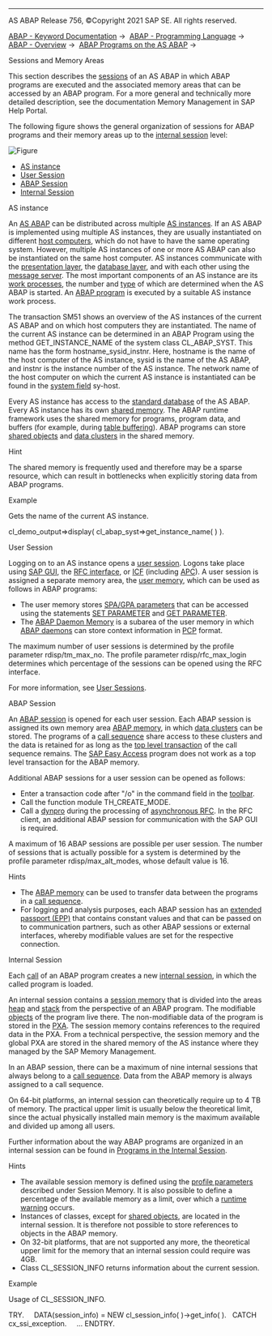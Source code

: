   

* * *

AS ABAP Release 756, ©Copyright 2021 SAP SE. All rights reserved.

[ABAP - Keyword Documentation](https://help.sap.com/doc/abapdocu_756_index_htm/7.56/en-US/abenabap.htm) →  [ABAP - Programming Language](https://help.sap.com/doc/abapdocu_756_index_htm/7.56/en-US/abenabap_reference.htm) →  [ABAP - Overview](https://help.sap.com/doc/abapdocu_756_index_htm/7.56/en-US/abenabap_oview.htm) →  [ABAP Programs on the AS ABAP](https://help.sap.com/doc/abapdocu_756_index_htm/7.56/en-US/abenorganization_of_modules.htm) → 

Sessions and Memory Areas

This section describes the [sessions](https://help.sap.com/doc/abapdocu_756_index_htm/7.56/en-US/abensession_glosry.htm "Glossary Entry") of an AS ABAP in which ABAP programs are executed and the associated memory areas that can be accessed by an ABAP program. For a more general and technically more detailed description, see the documentation Memory Management in SAP Help Portal.

The following figure shows the general organization of sessions for ABAP programs and their memory areas up to the [internal session](https://help.sap.com/doc/abapdocu_756_index_htm/7.56/en-US/abeninternal_session_glosry.htm "Glossary Entry") level:

![Figure](bdoc_memory1.gif)

-   [AS instance](#@@ITOC@@ABENMEMORY_ORGANIZATION_1)
-   [User Session](#@@ITOC@@ABENMEMORY_ORGANIZATION_2)
-   [ABAP Session](#@@ITOC@@ABENMEMORY_ORGANIZATION_3)
-   [Internal Session](#@@ITOC@@ABENMEMORY_ORGANIZATION_4)

AS instance

An [AS ABAP](https://help.sap.com/doc/abapdocu_756_index_htm/7.56/en-US/abenas_abap_glosry.htm "Glossary Entry") can be distributed across multiple [AS instances](https://help.sap.com/doc/abapdocu_756_index_htm/7.56/en-US/abenas_instance_glosry.htm "Glossary Entry"). If an AS ABAP is implemented using multiple AS instances, they are usually instantiated on different [host computers](https://help.sap.com/doc/abapdocu_756_index_htm/7.56/en-US/abenhost_computer_glosry.htm "Glossary Entry"), which do not have to have the same operating system. However, multiple AS instances of one or more AS ABAP can also be instantiated on the same host computer. AS instances communicate with the [presentation layer](https://help.sap.com/doc/abapdocu_756_index_htm/7.56/en-US/abenpresentation_layer_glosry.htm "Glossary Entry"), the [database layer](https://help.sap.com/doc/abapdocu_756_index_htm/7.56/en-US/abendatabase_layer_glosry.htm "Glossary Entry"), and with each other using the [message server](https://help.sap.com/doc/abapdocu_756_index_htm/7.56/en-US/abenmessage_server_glosry.htm "Glossary Entry"). The most important components of an AS instance are its [work processes](https://help.sap.com/doc/abapdocu_756_index_htm/7.56/en-US/abenwork_process_glosry.htm "Glossary Entry"), the number and [type](https://help.sap.com/doc/abapdocu_756_index_htm/7.56/en-US/abentype_glosry.htm "Glossary Entry") of which are determined when the AS ABAP is started. An [ABAP program](https://help.sap.com/doc/abapdocu_756_index_htm/7.56/en-US/abenabap_program_glosry.htm "Glossary Entry") is executed by a suitable AS instance work process.

The transaction SM51 shows an overview of the AS instances of the current AS ABAP and on which host computers they are instantiated. The name of the current AS instance can be determined in an ABAP Program using the method GET\_INSTANCE\_NAME of the system class CL\_ABAP\_SYST. This name has the form hostname\_sysid\_instnr. Here, hostname is the name of the host computer of the AS instance, sysid is the name of the AS ABAP, and instnr is the instance number of the AS instance. The network name of the host computer on which the current AS instance is instantiated can be found in the [system field](https://help.sap.com/doc/abapdocu_756_index_htm/7.56/en-US/abensystem_field_glosry.htm "Glossary Entry") sy-host.

Every AS instance has access to the [standard database](https://help.sap.com/doc/abapdocu_756_index_htm/7.56/en-US/abenstandard_db_glosry.htm "Glossary Entry") of the AS ABAP. Every AS instance has its own [shared memory](https://help.sap.com/doc/abapdocu_756_index_htm/7.56/en-US/abenshared_memory_glosry.htm "Glossary Entry"). The ABAP runtime framework uses the shared memory for programs, program data, and buffers (for example, during [table buffering](https://help.sap.com/doc/abapdocu_756_index_htm/7.56/en-US/abentable_buffering_glosry.htm "Glossary Entry")). ABAP programs can store [shared objects](https://help.sap.com/doc/abapdocu_756_index_htm/7.56/en-US/abenshared_objects_glosry.htm "Glossary Entry") and [data clusters](https://help.sap.com/doc/abapdocu_756_index_htm/7.56/en-US/abendata_cluster_glosry.htm "Glossary Entry") in the shared memory.

Hint

The shared memory is frequently used and therefore may be a sparse resource, which can result in bottlenecks when explicitly storing data from ABAP programs.

Example

Gets the name of the current AS instance.

cl\_demo\_output=>display( cl\_abap\_syst=>get\_instance\_name( ) ).

User Session

Logging on to an AS instance opens a [user session](https://help.sap.com/doc/abapdocu_756_index_htm/7.56/en-US/abenuser_session_glosry.htm "Glossary Entry"). Logons take place using [SAP GUI](https://help.sap.com/doc/abapdocu_756_index_htm/7.56/en-US/abensap_gui_glosry.htm "Glossary Entry"), the [RFC interface](https://help.sap.com/doc/abapdocu_756_index_htm/7.56/en-US/abenrfc_interface_glosry.htm "Glossary Entry"), or [ICF](https://help.sap.com/doc/abapdocu_756_index_htm/7.56/en-US/abenicf_glosry.htm "Glossary Entry") (including [APC](https://help.sap.com/doc/abapdocu_756_index_htm/7.56/en-US/abenapc_glosry.htm "Glossary Entry")). A user session is assigned a separate memory area, the [user memory](https://help.sap.com/doc/abapdocu_756_index_htm/7.56/en-US/abenuser_memory_glosry.htm "Glossary Entry"), which can be used as follows in ABAP programs:

-   The user memory stores [SPA/GPA parameters](https://help.sap.com/doc/abapdocu_756_index_htm/7.56/en-US/abenspa_gpa_parameter_glosry.htm "Glossary Entry") that can be accessed using the statements [SET PARAMETER](https://help.sap.com/doc/abapdocu_756_index_htm/7.56/en-US/abapset_parameter.htm) and [GET PARAMETER](https://help.sap.com/doc/abapdocu_756_index_htm/7.56/en-US/abapget_parameter.htm).
-   The [ABAP Daemon Memory](https://help.sap.com/doc/abapdocu_756_index_htm/7.56/en-US/abenabap_daemon_memory_glosry.htm "Glossary Entry") is a subarea of the user memory in which [ABAP daemons](https://help.sap.com/doc/abapdocu_756_index_htm/7.56/en-US/abenabap_daemon_glosry.htm "Glossary Entry") can store context information in [PCP](https://help.sap.com/doc/abapdocu_756_index_htm/7.56/en-US/abenpcp_glosry.htm "Glossary Entry") format.

The maximum number of user sessions is determined by the profile parameter rdisp/tm\_max\_no. The profile parameter rdisp/rfc\_max\_login determines which percentage of the sessions can be opened using the RFC interface.

For more information, see [User Sessions](https://help.sap.com/doc/abapdocu_756_index_htm/7.56/en-US/abenuser_sessions.htm).

ABAP Session

An [ABAP session](https://help.sap.com/doc/abapdocu_756_index_htm/7.56/en-US/abenabap_session_glosry.htm "Glossary Entry") is opened for each user session. Each ABAP session is assigned its own memory area [ABAP memory](https://help.sap.com/doc/abapdocu_756_index_htm/7.56/en-US/abenabap_memory_glosry.htm "Glossary Entry"), in which [data clusters](https://help.sap.com/doc/abapdocu_756_index_htm/7.56/en-US/abendata_cluster_glosry.htm "Glossary Entry") can be stored. The programs of a [call sequence](https://help.sap.com/doc/abapdocu_756_index_htm/7.56/en-US/abencall_sequence_glosry.htm "Glossary Entry") share access to these clusters and the data is retained for as long as the [top level transaction](https://help.sap.com/doc/abapdocu_756_index_htm/7.56/en-US/abentop_level_transaction_glosry.htm "Glossary Entry") of the call sequence remains. The [SAP Easy Access](https://help.sap.com/doc/abapdocu_756_index_htm/7.56/en-US/abensap_easy_access_glosry.htm "Glossary Entry") program does not work as a top level transaction for the ABAP memory.

Additional ABAP sessions for a user session can be opened as follows:

-   Enter a transaction code after "/o" in the command field in the [toolbar](https://help.sap.com/doc/abapdocu_756_index_htm/7.56/en-US/abensymbol_toolbar_glosry.htm "Glossary Entry").
-   Call the function module TH\_CREATE\_MODE.
-   Call a [dynpro](https://help.sap.com/doc/abapdocu_756_index_htm/7.56/en-US/abendynpro_glosry.htm "Glossary Entry") during the processing of [asynchronous RFC](https://help.sap.com/doc/abapdocu_756_index_htm/7.56/en-US/abenasynchronous_rfc_glosry.htm "Glossary Entry"). In the RFC client, an additional ABAP session for communication with the SAP GUI is required.

A maximum of 16 ABAP sessions are possible per user session. The number of sessions that is actually possible for a system is determined by the profile parameter rdisp/max\_alt\_modes, whose default value is 16.

Hints

-   The [ABAP memory](https://help.sap.com/doc/abapdocu_756_index_htm/7.56/en-US/abenabap_memory_glosry.htm "Glossary Entry") can be used to transfer data between the programs in a [call sequence](https://help.sap.com/doc/abapdocu_756_index_htm/7.56/en-US/abencall_sequence_glosry.htm "Glossary Entry").
-   For logging and analysis purposes, each ABAP session has an [extended passport (EPP)](https://help.sap.com/doc/abapdocu_756_index_htm/7.56/en-US/abenepp.htm) that contains constant values and that can be passed on to communication partners, such as other ABAP sessions or external interfaces, whereby modifiable values are set for the respective connection.

Internal Session

Each [call](https://help.sap.com/doc/abapdocu_756_index_htm/7.56/en-US/abenabap_program_call.htm) of an ABAP program creates a new [internal session](https://help.sap.com/doc/abapdocu_756_index_htm/7.56/en-US/abeninternal_session.htm), in which the called program is loaded.

An internal session contains a [session memory](https://help.sap.com/doc/abapdocu_756_index_htm/7.56/en-US/abenroll_area_glosry.htm "Glossary Entry") that is divided into the areas [heap](https://help.sap.com/doc/abapdocu_756_index_htm/7.56/en-US/abenheap_glosry.htm "Glossary Entry") and [stack](https://help.sap.com/doc/abapdocu_756_index_htm/7.56/en-US/abenstack_glosry.htm "Glossary Entry") from the perspective of an ABAP program. The modifiable [objects](https://help.sap.com/doc/abapdocu_756_index_htm/7.56/en-US/abenobject_glosry.htm "Glossary Entry") of the program live there. The non-modifiable data of the program is stored in the [PXA](https://help.sap.com/doc/abapdocu_756_index_htm/7.56/en-US/abenpxa_glosry.htm "Glossary Entry"). The session memory contains references to the required data in the PXA. From a technical perspective, the session memory and the global PXA are stored in the shared memory of the AS instance where they managed by the SAP Memory Management.

In an ABAP session, there can be a maximum of nine internal sessions that always belong to a [call sequence](https://help.sap.com/doc/abapdocu_756_index_htm/7.56/en-US/abencall_sequence_glosry.htm "Glossary Entry"). Data from the ABAP memory is always assigned to a call sequence.

On 64-bit platforms, an internal session can theoretically require up to 4 TB of memory. The practical upper limit is usually below the theoretical limit, since the actual physically installed main memory is the maximum available and divided up among all users.

Further information about the way ABAP programs are organized in an internal session can be found in [Programs in the Internal Session](https://help.sap.com/doc/abapdocu_756_index_htm/7.56/en-US/abeninternal_session.htm).

Hints

-   The available session memory is defined using the [profile parameters](https://help.sap.com/doc/abapdocu_756_index_htm/7.56/en-US/abenprofile_parameter_glosry.htm "Glossary Entry") described under Session Memory. It is also possible to define a percentage of the available memory as a limit, over which a [runtime warning](https://help.sap.com/doc/abapdocu_756_index_htm/7.56/en-US/abenruntime_warning_glosry.htm "Glossary Entry") occurs.
-   Instances of classes, except for [shared objects](https://help.sap.com/doc/abapdocu_756_index_htm/7.56/en-US/abenshared_objects_glosry.htm "Glossary Entry"), are located in the internal session. It is therefore not possible to store references to objects in the ABAP memory.
-   On 32-bit platforms, that are not supported any more, the theoretical upper limit for the memory that an internal session could require was 4GB.
-   Class CL\_SESSION\_INFO returns information about the current session.

Example

Usage of CL\_SESSION\_INFO.

TRY.
    DATA(session\_info) = NEW cl\_session\_info( )->get\_info( ).
  CATCH cx\_ssi\_exception.
    ...
ENDTRY.